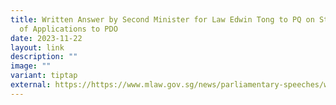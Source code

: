 ```yaml
---
title: Written Answer by Second Minister for Law Edwin Tong to PQ on Statistics
  of Applications to PDO
date: 2023-11-22
layout: link
description: ""
image: ""
variant: tiptap
external: https://https://www.mlaw.gov.sg/news/parliamentary-speeches/written-answer-by-2m-edwin-tong-to-pq-statistics-of-pdo-applications/
---
```

